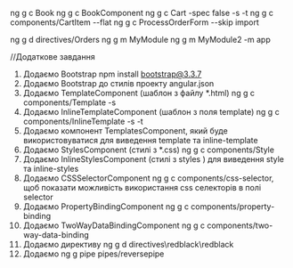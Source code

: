 ng g c Book
ng g c BookComponent
ng g c Cart -spec false -s -t
ng g c components/CartItem --flat
ng g c ProcessOrderForm --skip import

ng g d directives/Orders
ng g m MyModule
ng g m MyModule2 -m app


//Додаткове завдання

1. Додаємо Bootstrap npm install bootstrap@3.3.7
2. Додаємо Bootstrap до стилів проекту angular.json
3. Додаємо TemplateComponent (шаблон з файлу *.html)
ng g c components/Template -s
4. Додаємо InlineTemplateComponent (шаблон з поля template)
ng g c components/InlineTemplate -s -t
5. Додаємо компонент TemplatesComponent, який буде використовуватися для виведення template та inline-template
6. Додаємо StylesComponent (стилі з *.css)
ng g c components/Style
7. Додаємо InlineStylesComponent (стилі з styles )
для виведення style та inline-styles
8. Додаємо CSSSelectorComponent ng g c components/css-selector, щоб показати можливість використання css селекторів в полі selector
9. Додаємо PropertyBindingComponent ng g c components/property-binding
10. Додаємо TwoWayDataBindingComponent  ng g c components/two-way-data-binding
11. Додаємо директиву ng g d directives\redblack\redblack 
12. Додаємо ng g pipe pipes/reversepipe

